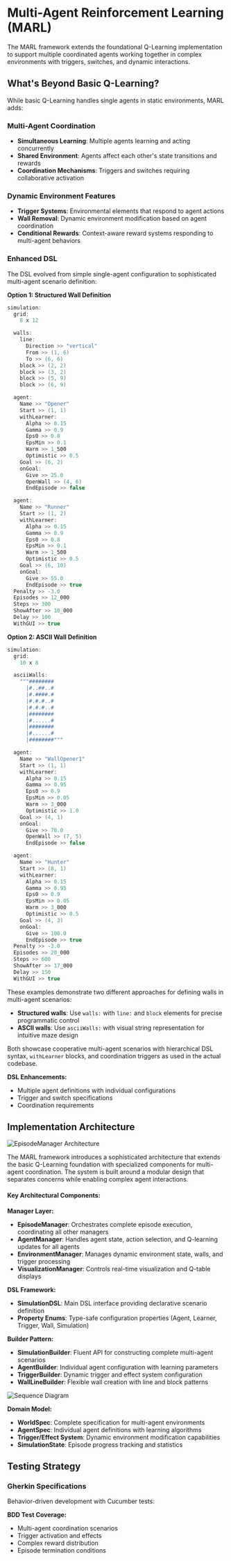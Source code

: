 # Multi-Agent Reinforcement Learning (MARL)

The MARL framework extends the foundational Q-Learning implementation to support multiple coordinated agents working together in complex environments with triggers, switches, and dynamic interactions.

## What's Beyond Basic Q-Learning?

While basic Q-Learning handles single agents in static environments, MARL adds:

### Multi-Agent Coordination
- **Simultaneous Learning**: Multiple agents learning and acting concurrently
- **Shared Environment**: Agents affect each other's state transitions and rewards
- **Coordination Mechanisms**: Triggers and switches requiring collaborative activation

### Dynamic Environment Features
- **Trigger Systems**: Environmental elements that respond to agent actions
- **Wall Removal**: Dynamic environment modification based on agent coordination
- **Conditional Rewards**: Context-aware reward systems responding to multi-agent behaviors

### Enhanced DSL

The DSL evolved from simple single-agent configuration to sophisticated multi-agent scenario definition:

**Option 1: Structured Wall Definition**
```scala
simulation:
  grid:
    8 x 12

  walls:
    line:
      Direction >> "vertical"
      From >> (1, 6)
      To >> (6, 6)
    block >> (2, 2)
    block >> (3, 2)
    block >> (5, 9)
    block >> (6, 9)

  agent:
    Name >> "Opener"
    Start >> (1, 1)
    withLearner:
      Alpha >> 0.15
      Gamma >> 0.9
      Eps0 >> 0.8
      EpsMin >> 0.1
      Warm >> 1_500
      Optimistic >> 0.5
    Goal >> (6, 2)
    onGoal:
      Give >> 25.0
      OpenWall >> (4, 6)
      EndEpisode >> false

  agent:
    Name >> "Runner"
    Start >> (1, 2)
    withLearner:
      Alpha >> 0.15
      Gamma >> 0.9
      Eps0 >> 0.8
      EpsMin >> 0.1
      Warm >> 1_500
      Optimistic >> 0.5
    Goal >> (6, 10)
    onGoal:
      Give >> 55.0
      EndEpisode >> true
  Penalty >> -3.0
  Episodes >> 12_000
  Steps >> 300
  ShowAfter >> 10_000
  Delay >> 100
  WithGUI >> true
```

**Option 2: ASCII Wall Definition**
```scala
simulation:
  grid:
    10 x 8

  asciiWalls:
    """########
      |#..##..#
      |#.####.#
      |#.#.#..#
      |#.#.#..#
      |########
      |#......#
      |########
      |#......#
      |########"""

  agent:
    Name >> "WallOpener1"
    Start >> (1, 1)
    withLearner:
      Alpha >> 0.15
      Gamma >> 0.95
      Eps0 >> 0.9
      EpsMin >> 0.05
      Warm >> 3_000
      Optimistic >> 1.0
    Goal >> (4, 1)
    onGoal:
      Give >> 70.0
      OpenWall >> (7, 5)
      EndEpisode >> false

  agent:
    Name >> "Hunter"
    Start >> (8, 1)
    withLearner:
      Alpha >> 0.15
      Gamma >> 0.95
      Eps0 >> 0.9
      EpsMin >> 0.05
      Warm >> 3_000
      Optimistic >> 0.5
    Goal >> (4, 3)
    onGoal:
      Give >> 100.0
      EndEpisode >> true
  Penalty >> -3.0
  Episodes >> 20_000
  Steps >> 600
  ShowAfter >> 17_000
  Delay >> 150
  WithGUI >> true
```

These examples demonstrate two different approaches for defining walls in multi-agent scenarios:
- **Structured walls**: Use `walls:` with `line:` and `block` elements for precise programmatic control
- **ASCII walls**: Use `asciiWalls:` with visual string representation for intuitive maze design

Both showcase cooperative multi-agent scenarios with hierarchical DSL syntax, `withLearner` blocks, and coordination triggers as used in the actual codebase.

**DSL Enhancements:**
- Multiple agent definitions with individual configurations
- Trigger and switch specifications
- Coordination requirements

## Implementation Architecture


![EpisodeManager Architecture](./marl.svg)

The MARL framework introduces a sophisticated architecture that extends the basic Q-Learning foundation with specialized components for multi-agent coordination. The system is built around a modular design that separates concerns while enabling complex agent interactions.

#### Key Architectural Components:

**Manager Layer:**
- **EpisodeManager**: Orchestrates complete episode execution, coordinating all other managers
- **AgentManager**: Handles agent state, action selection, and Q-learning updates for all agents
- **EnvironmentManager**: Manages dynamic environment state, walls, and trigger processing
- **VisualizationManager**: Controls real-time visualization and Q-table displays
  
**DSL Framework:**
- **SimulationDSL**: Main DSL interface providing declarative scenario definition
- **Property Enums**: Type-safe configuration properties (Agent, Learner, Trigger, Wall, Simulation)

**Builder Pattern:**
- **SimulationBuilder**: Fluent API for constructing complete multi-agent scenarios
- **AgentBuilder**: Individual agent configuration with learning parameters
- **TriggerBuilder**: Dynamic trigger and effect system configuration
- **WallLineBuilder**: Flexible wall creation with line and block patterns

![Sequence Diagram](./sequence_builder.svg)

**Domain Model:**
- **WorldSpec**: Complete specification for multi-agent environments
- **AgentSpec**: Individual agent definitions with learning algorithms
- **Trigger/Effect System**: Dynamic environment modification capabilities
- **SimulationState**: Episode progress tracking and statistics


## Testing Strategy

### Gherkin Specifications

Behavior-driven development with Cucumber tests:

**BDD Test Coverage:**
- Multi-agent coordination scenarios
- Trigger activation and effects
- Complex reward distribution
- Episode termination conditions
